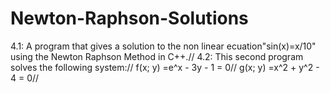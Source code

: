 # Newton-Raphson-Solutions
4.1: A program that gives a solution to the non linear ecuation"sin(x)=x/10" using the Newton Raphson Method in C++.//
4.2: This second program solves the following system://
      f(x; y) =e^x - 3y - 1 = 0//
      g(x; y) =x^2 + y^2 - 4 = 0//
